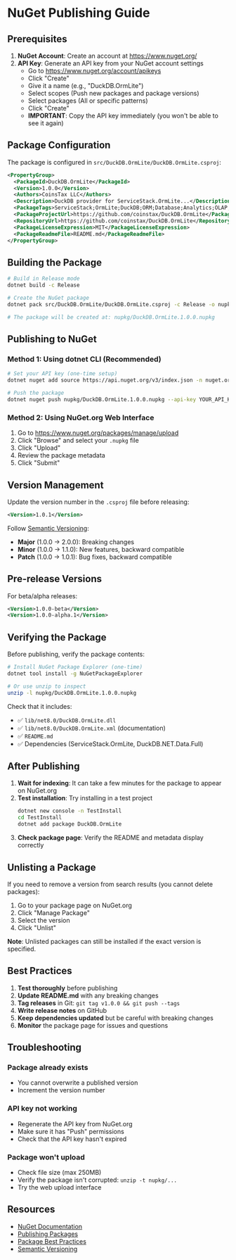 # NuGet Publishing Guide

## Prerequisites

1. **NuGet Account**: Create an account at https://www.nuget.org/
2. **API Key**: Generate an API key from your NuGet account settings
   - Go to https://www.nuget.org/account/apikeys
   - Click "Create"
   - Give it a name (e.g., "DuckDB.OrmLite")
   - Select scopes (Push new packages and package versions)
   - Select packages (All or specific patterns)
   - Click "Create"
   - **IMPORTANT**: Copy the API key immediately (you won't be able to see it again)

## Package Configuration

The package is configured in `src/DuckDB.OrmLite/DuckDB.OrmLite.csproj`:

```xml
<PropertyGroup>
  <PackageId>DuckDB.OrmLite</PackageId>
  <Version>1.0.0</Version>
  <Authors>CoinsTax LLC</Authors>
  <Description>DuckDB provider for ServiceStack.OrmLite...</Description>
  <PackageTags>ServiceStack;OrmLite;DuckDB;ORM;Database;Analytics;OLAP;DataProcessing</PackageTags>
  <PackageProjectUrl>https://github.com/coinstax/DuckDB.OrmLite</PackageProjectUrl>
  <RepositoryUrl>https://github.com/coinstax/DuckDB.OrmLite</RepositoryUrl>
  <PackageLicenseExpression>MIT</PackageLicenseExpression>
  <PackageReadmeFile>README.md</PackageReadmeFile>
</PropertyGroup>
```

## Building the Package

```bash
# Build in Release mode
dotnet build -c Release

# Create the NuGet package
dotnet pack src/DuckDB.OrmLite/DuckDB.OrmLite.csproj -c Release -o nupkg

# The package will be created at: nupkg/DuckDB.OrmLite.1.0.0.nupkg
```

## Publishing to NuGet

### Method 1: Using dotnet CLI (Recommended)

```bash
# Set your API key (one-time setup)
dotnet nuget add source https://api.nuget.org/v3/index.json -n nuget.org

# Push the package
dotnet nuget push nupkg/DuckDB.OrmLite.1.0.0.nupkg --api-key YOUR_API_KEY --source https://api.nuget.org/v3/index.json
```

### Method 2: Using NuGet.org Web Interface

1. Go to https://www.nuget.org/packages/manage/upload
2. Click "Browse" and select your `.nupkg` file
3. Click "Upload"
4. Review the package metadata
5. Click "Submit"

## Version Management

Update the version number in the `.csproj` file before releasing:

```xml
<Version>1.0.1</Version>
```

Follow [Semantic Versioning](https://semver.org/):
- **Major** (1.0.0 → 2.0.0): Breaking changes
- **Minor** (1.0.0 → 1.1.0): New features, backward compatible
- **Patch** (1.0.0 → 1.0.1): Bug fixes, backward compatible

## Pre-release Versions

For beta/alpha releases:

```xml
<Version>1.0.0-beta</Version>
<Version>1.0.0-alpha.1</Version>
```

## Verifying the Package

Before publishing, verify the package contents:

```bash
# Install NuGet Package Explorer (one-time)
dotnet tool install -g NuGetPackageExplorer

# Or use unzip to inspect
unzip -l nupkg/DuckDB.OrmLite.1.0.0.nupkg
```

Check that it includes:
- ✅ `lib/net8.0/DuckDB.OrmLite.dll`
- ✅ `lib/net8.0/DuckDB.OrmLite.xml` (documentation)
- ✅ `README.md`
- ✅ Dependencies (ServiceStack.OrmLite, DuckDB.NET.Data.Full)

## After Publishing

1. **Wait for indexing**: It can take a few minutes for the package to appear on NuGet.org
2. **Test installation**: Try installing in a test project
   ```bash
   dotnet new console -n TestInstall
   cd TestInstall
   dotnet add package DuckDB.OrmLite
   ```
3. **Check package page**: Verify the README and metadata display correctly

## Unlisting a Package

If you need to remove a version from search results (you cannot delete packages):

1. Go to your package page on NuGet.org
2. Click "Manage Package"
3. Select the version
4. Click "Unlist"

**Note**: Unlisted packages can still be installed if the exact version is specified.

## Best Practices

1. **Test thoroughly** before publishing
2. **Update README.md** with any breaking changes
3. **Tag releases** in Git: `git tag v1.0.0 && git push --tags`
4. **Write release notes** on GitHub
5. **Keep dependencies updated** but be careful with breaking changes
6. **Monitor** the package page for issues and questions

## Troubleshooting

### Package already exists
- You cannot overwrite a published version
- Increment the version number

### API key not working
- Regenerate the API key from NuGet.org
- Make sure it has "Push" permissions
- Check that the API key hasn't expired

### Package won't upload
- Check file size (max 250MB)
- Verify the package isn't corrupted: `unzip -t nupkg/...`
- Try the web upload interface

## Resources

- [NuGet Documentation](https://docs.microsoft.com/en-us/nuget/)
- [Publishing Packages](https://docs.microsoft.com/en-us/nuget/nuget-org/publish-a-package)
- [Package Best Practices](https://docs.microsoft.com/en-us/nuget/create-packages/package-authoring-best-practices)
- [Semantic Versioning](https://semver.org/)
